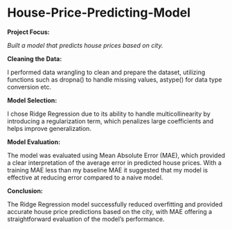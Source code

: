 # House-Price-Predicting-Model

**Project Focus:**

*Built a model that predicts house prices based on city.*

**Cleaning the Data:**

I performed data wrangling to clean and prepare the dataset, utilizing functions such as dropna() to handle missing values, astype() for data type conversion etc.

**Model Selection:**

I chose Ridge Regression due to its ability to handle multicollinearity by introducing a regularization term, which penalizes large coefficients and helps improve generalization.

**Model Evaluation:**

The model was evaluated using Mean Absolute Error (MAE), which provided a clear interpretation of the average error in predicted house prices.
With a training MAE less than my baseline MAE it suggested that my model is effective at reducing error compared to a naive model.

**Conclusion:**

The Ridge Regression model successfully reduced overfitting and provided accurate house price predictions based on the city, with MAE offering a straightforward evaluation of the model’s performance.

